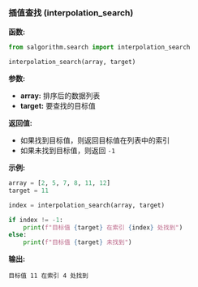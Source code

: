 ### 插值查找 (interpolation_search)

**函数:**

```python
from salgorithm.search import interpolation_search

interpolation_search(array, target)
```

**参数:**

* **array:** 排序后的数据列表
* **target:** 要查找的目标值

**返回值:**

* 如果找到目标值，则返回目标值在列表中的索引
* 如果未找到目标值，则返回 `-1`

**示例:**

```python
array = [2, 5, 7, 8, 11, 12]
target = 11

index = interpolation_search(array, target)

if index != -1:
    print(f"目标值 {target} 在索引 {index} 处找到")
else:
    print(f"目标值 {target} 未找到")
```

**输出:**

```
目标值 11 在索引 4 处找到
```